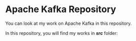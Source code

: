 # Apache Kafka Repository

You can look at my work on Apache Kafka in this repository.

In this repository, you will find my works in ***src*** folder:

